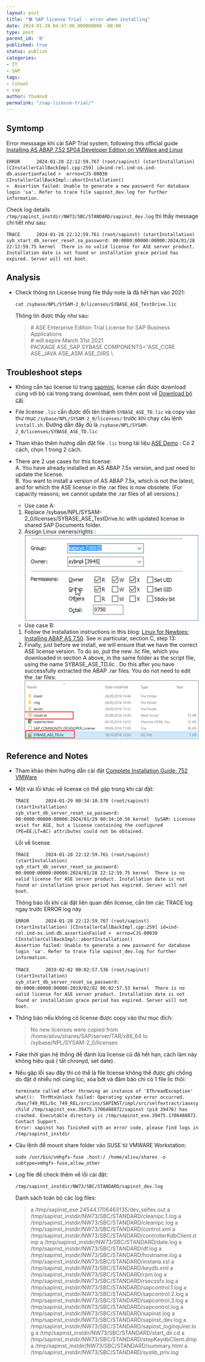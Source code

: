 ```yaml
---
layout: post
title: "🛠 SAP license Trial - error when installing"
date: 2024-01-28 04:47:00.000000000 -08:00
type: post
parent_id: '0'
published: true
status: publish
categories:
- IT
- SAP
tags:
- tshoot
- sap
author: thu4nvd
permalink: "/sap-license-trial/"
---
```


## Symtomp

  Error messsage khi cài SAP Trial system, following this official guide [Installing AS ABAP 7.52 SP04 Developer Edition on VMWare and Linux](https://www.sap.com/documents/2019/09/c86f9218-687d-0010-87a3-c30de2ffd8ff.html)

  ```shell
  ERROR      2024-01-28 22:12:59.767 (root/sapinst) (startInstallation) [CInstallerCallBackImpl.cpp:259] id=ind-rel.ind-os.ind-db.assertionFailed >  errno=CJS-00030 CInstallerCallBackImpl::abortInstallation()
  >  Assertion failed: Unable to generate a new password for database login 'sa'. Refer to trace file sapinst_dev.log for further information.
  ```
  
  Check log details `/tmp/sapinst_instdir/NW73/SBC/STANDARD/sapinst_dev.log` thì thấy message chi tiết như sau:  
  ```shell 
  TRACE      2024-01-28 22:12:59.761 (root/sapinst) (startInstallation)
  syb_start_db_server_reset_sa_password: 00:0000:00000:00000:2024/01/28 22:12:59.75 kernel  There is no valid license for ASE server product. Installation date is not found or installation grace period has expired. Server will not boot.
  ```
  

## Analysis

* Check thông tin License trong file thấy note là đã hết hạn vào 2021:
  ```shell
  cat /sybase/NPL/SYSAM-2_0/licenses/SYBASE_ASE_TestDrive.lic
  ```
  Thông tin được thấy như sau: 
  >  \# ASE Enterprise Edition Trial License for SAP Business Applications   
  >  \# will expire March 31st 2021   
  >  PACKAGE ASE_SAP SYBASE COMPONENTS="ASE_CORE ASE_JAVA ASE_ASM ASE_DIRS \


## Troubleshoot steps

* Không cần tạo license từ trang [sapmini](https://go.support.sap.com/minisap/#/minisap), license cần được download cùng với bộ cài trong trang download, xem thêm post về [Download bộ cài](https://bnmd.github.io/sap-download).

* File license `.lic` cần được đổi tên thành `SYBASE_ASE_TD.lic` và copy vào thư mục `/sybase/NPL/SYSAM-2_0/licenses/` trước khi chạy câu lệnh `install.sh`. Đường dẫn đầy đủ là `/sybase/NPL/SYSAM-2_0/licenses/SYBASE_ASE_TD.lic`

* Tham khảo thêm hướng dẫn đặt file `.lic` trong tài liệu [ASE Demo](https://developers.sap.com/trials-downloads.html?search=ASE+DEMO) : Có 2 cách, chọn 1 trong 2 cách.  

* There are 2 use cases for this license:  
  A. You have already installed an AS ABAP 7.5x version, and just need to update the license.  
  B. You want to install a version of AS ABAP 7.5x, which is not the latest, and for which the ASE license in the .rar files is now obsolete. (For capacity reasons, we cannot update the .rar files of all versions.)
  - Use case A: 
   1.	Replace /sybase/NPL/SYSAM-2_0/licenses/SYBASE_ASE_TestDrive.lic with updated license in shared SAP Documents folder. 
   2.	Assign Linux owners/rights :
   ![Alt text](../assets/2024/saplic1.png)
  - Use case B:
   1.	Follow the installation instructions in this blog: [Linux for Newbies: Installing ABAP AS 7.50](https://blogs.sap.com/2016/11/03/linux-for-newbies-installing-opensuse-on-oracle-virtualbox/?preview_id=391946). See in particular,  section C, step 13:  
   2. Finally, just before we install, we will ensure that we have the correct ASE license version. To do so, put the new .lic file, which you downloaded in section A above, in the same folder as the script file, using the name SYBASE_ASE_TD.lic . Do this after you have successfully extracted the ABAP .rar files. You do not need to edit the .tar files:
   ![Alt text](../assets/2024/saplic2.png)

## Reference and Notes

* Tham khảo thêm hướng dẫn cài đặt [Complete Installation Guide: 752 VMWare](https://www.sap.com/documents/2019/09/c86f9218-687d-0010-87a3-c30de2ffd8ff.html)

* Một vài lỗi khác về license có thể gặp trong khi cài đặt:

  ```shell
  TRACE      2024-01-29 00:34:10.570 (root/sapinst) (startInstallation)
  syb_start_db_server_reset_sa_password: 00:0000:00000:00000:2024/01/29 00:34:10.56 kernel  SySAM: Licenses exist for ASE, but a license containing the configured (PE=EE;LT=AC) attributes could not be obtained.  
  ```
  Lỗi về license  
  ```shell 
  TRACE      2024-01-28 22:12:59.761 (root/sapinst) (startInstallation)
  syb_start_db_server_reset_sa_password: 00:0000:00000:00000:2024/01/28 22:12:59.75 kernel  There is no valid license for ASE server product. Installation date is not found or installation grace period has expired. Server will not boot.
  ```

  Thông báo lỗi khi cài đặt liên quan đến license, cần tìm các TRACE log ngay trước ERROR log này
  ```shell
  ERROR      2024-01-28 22:12:59.767 (root/sapinst) (startInstallation) [CInstallerCallBackImpl.cpp:259] id=ind-rel.ind-os.ind-db.assertionFailed >  errno=CJS-00030 CInstallerCallBackImpl::abortInstallation()
  Assertion failed: Unable to generate a new password for database login 'sa'. Refer to trace file sapinst_dev.log for further information.
  
  TRACE      2019-02-02 00:02:57.536 (root/sapinst) (startInstallation)
  syb_start_db_server_reset_sa_password: 00:0000:00000:00000:2019/02/02 00:02:57.53 kernel  There is no valid license for ASE server product. Installation date is not found or installation grace period has expired. Server will not boot.
  ```
  
  
* Thông báo nếu không có license được copy vào thư mục đích:
    
  >  No new licenses were copied from /home/alivu/shares/SAP/server/TAR/x86_64 to /sybase/NPL/SYSAM-2_0/licenses
  
* Fake thời gian hệ thống để đánh lừa license cũ đã hết hạn, cách làm này không hiệu quả ( tắt chronyd, set date).

* Nếu gặp lỗi sau đây thì có thể là file license không thể được ghi chồng do đặt ở nhiều nơi cùng lúc, xóa bớt và đảm bảo chỉ có 1 file lic thôi:
  ```shell
  terminate called after throwing an instance of 'EThreadException'  
  what():  ThrMtxUnlock failed: Operating system error occurred.  
  /bas/749_REL/bc_749_REL/src/ins/SAPINST/impl/src/selfextract/iauxsysex.c:387: child /tmp/sapinst_exe.39475.1706488872/sapinst (pid 39476) has crashed. Executable directory is /tmp/sapinst_exe.39475.1706488872. Contact Support.  
  Error: sapinst has finished with an error code, please find logs in /tmp/sapinst_instdir  
  ```

* Câu lệnh để mount share folder vào SUSE từ VMWARE Workstation:
  ```shell
  sudo /usr/bin/vmhgfs-fuse .host:/ /home/alivu/shares -o subtype=vmhgfs-fuse,allow_other
  ```
  
* Log file để check thêm về lỗi cài đặt:

  ```shell
  /tmp/sapinst_instdir/NW73/SBC/STANDARD/sapinst_dev.log
  ```
  
  
  Danh sách toàn bộ các log files:
  
  >  a /tmp/sapinst_exe.24544.1706463135/dev_selfex.out
  >  a /tmp/sapinst_instdir/NW73/SBC/STANDARD/cleanipc.1.log
  >  a /tmp/sapinst_instdir/NW73/SBC/STANDARD/cleanipc.log
  >  a /tmp/sapinst_instdir/NW73/SBC/STANDARD/control.xml
  >  a /tmp/sapinst_instdir/NW73/SBC/STANDARD/controllerKdbClient.dmp
  >  a /tmp/sapinst_instdir/NW73/SBC/STANDARD/date.log
  >  a /tmp/sapinst_instdir/NW73/SBC/STANDARD/df.log
  >  a /tmp/sapinst_instdir/NW73/SBC/STANDARD/hostname.log
  >  a /tmp/sapinst_instdir/NW73/SBC/STANDARD/instana.xsl
  >  a /tmp/sapinst_instdir/NW73/SBC/STANDARD/keydb.xml
  >  a /tmp/sapinst_instdir/NW73/SBC/STANDARD/rpm.log
  >  a /tmp/sapinst_instdir/NW73/SBC/STANDARD/rsecssfx.log
  >  a /tmp/sapinst_instdir/NW73/SBC/STANDARD/sapcontrol.1.log
  >  a /tmp/sapinst_instdir/NW73/SBC/STANDARD/sapcontrol.2.log
  >  a /tmp/sapinst_instdir/NW73/SBC/STANDARD/sapcontrol.3.log
  >  a /tmp/sapinst_instdir/NW73/SBC/STANDARD/sapcontrol.log
  >  a /tmp/sapinst_instdir/NW73/SBC/STANDARD/sapinst.log
  >  a /tmp/sapinst_instdir/NW73/SBC/STANDARD/sapinst_dev.log
  >  a /tmp/sapinst_instdir/NW73/SBC/STANDARD/sapinst_loginquirer.log
  >  a /tmp/sapinst_instdir/NW73/SBC/STANDARD/start_dir.cd
  >  a /tmp/sapinst_instdir/NW73/SBC/STANDARD/stepKeydbClient.dmp
  >  a /tmp/sapinst_instdir/NW73/SBC/STANDARD/summary.html
  >  a /tmp/sapinst_instdir/NW73/SBC/STANDARD/syslib_priv.log